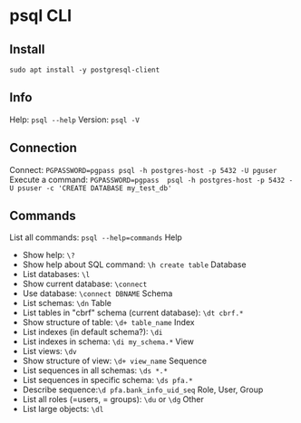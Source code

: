 # psql CLI

## Install
`sudo apt install -y postgresql-client`

## Info
Help: `psql --help`
Version: `psql -V`

## Connection
Connect: `PGPASSWORD=pgpass psql -h postgres-host -p 5432 -U pguser`
Execute a command: `PGPASSWORD=pgpass  psql -h postgres-host -p 5432 -U psuser -c 'CREATE DATABASE my_test_db'`

## Commands
List all commands: `psql --help=commands`
Help
- Show help: `\?`
- Show help about SQL command: `\h create table`
Database
- List databases: `\l`
- Show current database: `\connect`
- Use database: `\connect DBNAME`
Schema
- List schemas: `\dn`
Table
- List tables in "cbrf" schema (current database): `\dt cbrf.*`
- Show structure of table: `\d+ table_name`
Index
- List indexes (in default schema?): `\di`
- List indexes in schema: `\di my_schema.*`
View
- List views: `\dv`
- Show structure of view: `\d+ view_name`
Sequence
- List sequences in all schemas: `\ds *.*`
- List sequences in specific schema: `\ds pfa.*`
- Describe sequence:`\d pfa.bank_info_uid_seq`
Role, User, Group
- List all roles (=users, = groups): `\du` or `\dg`
Other
- List large objects: `\dl`
